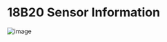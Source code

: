 # 18B20 Sensor Information

![image](https://user-images.githubusercontent.com/4562957/210710916-7c1d7883-0774-48cf-8ac8-41ff2ac28baf.png)
